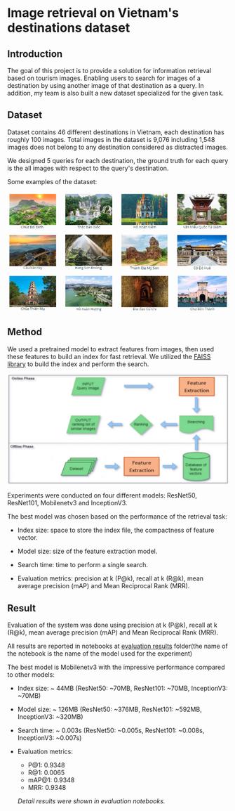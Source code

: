 # Image retrieval on Vietnam's destinations dataset

## Introduction

The goal of this project is to provide a solution for information retrieval based on tourism images. Enabling users to search for images of a destination by using another image of that destination as a query. In addition, my team is also built a new dataset specialized for the given task.

## Dataset

Dataset contains 46 different destinations in Vietnam, each destination has roughly 100 images. Total images in the dataset is 9,076 including 1,548 images does not belong to any destination considered as distracted images.

We designed 5 queries for each destination, the ground truth for each query is the all images with respect to the query's destination.

Some examples of the dataset:

![Some samples in dataset](docs\dataset_samples.png)

## Method

We used a pretrained model to extract features from images, then used these features to build an index for fast retrieval. We utilized the [FAISS library](https://github.com/facebookresearch/faiss) to build the index and perform the search.

![Method](docs\system_flow.png)

Experiments were conducted on four different models: ResNet50, ResNet101, Mobilenetv3 and InceptionV3.

The best model was chosen based on the performance of the retrieval task:

- Index size: space to store the index file, the compactness of feature vector.

- Model size: size of the feature extraction model.

- Search time: time to perform a single search.

- Evaluation metrics: precision at k (P@k), recall at k (R@k), mean average precision (mAP) and Mean Reciprocal Rank (MRR).

## Result

Evaluation of the system was done using precision at k (P@k), recall at k (R@k), mean average precision (mAP) and Mean Reciprocal Rank (MRR).

All results are reported in notebooks at [evaluation results](evaluation_results) folder(the name of the notebook is the name of the model used for the experiment)

The best model is Mobilenetv3 with the impressive performance compared to other models:

- Index size: ~ 44MB (ResNet50: ~70MB, ResNet101: ~70MB, InceptionV3: ~70MB)

- Model size: ~ 126MB (ResNet50: ~376MB, ResNet101: ~592MB, InceptionV3: ~320MB)

- Search time: ~ 0.003s (ResNet50: ~0.005s, ResNet101: ~0.008s, InceptionV3: ~0.007s)

- Evaluation metrics:

  - P@1: 0.9348
  - R@1: 0.0065
  - mAP@1: 0.9348
  - MRR: 0.9348

  _Detail results were shown in evaluation notebooks._

